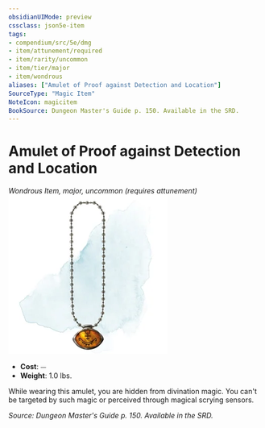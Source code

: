 ```yaml
---
obsidianUIMode: preview
cssclass: json5e-item
tags:
- compendium/src/5e/dmg
- item/attunement/required
- item/rarity/uncommon
- item/tier/major
- item/wondrous
aliases: ["Amulet of Proof against Detection and Location"]
SourceType: "Magic Item"
NoteIcon: magicitem
BookSource: Dungeon Master's Guide p. 150. Available in the SRD.
---
```

# Amulet of Proof against Detection and Location
*Wondrous Item, major, uncommon (requires attunement)*  
![](/3-Mechanics/CLI/items/img/amulet-of-proof-against-detection-and-location.webp#right)  

- **Cost**: ⏤
- **Weight**: 1.0 lbs.

While wearing this amulet, you are hidden from divination magic. You can't be targeted by such magic or perceived through magical scrying sensors.

*Source: Dungeon Master's Guide p. 150. Available in the SRD.*